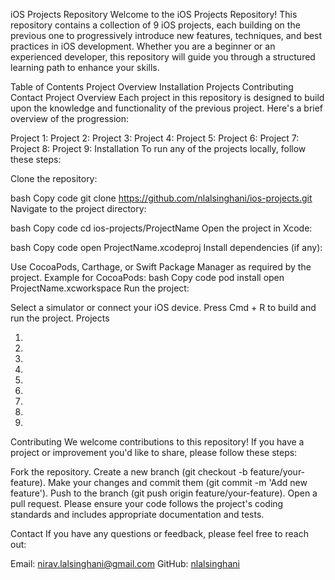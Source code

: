 iOS Projects Repository
Welcome to the iOS Projects Repository! This repository contains a collection of 9 iOS projects, each building on the previous one to progressively introduce new features, techniques, and best practices in iOS development. Whether you are a beginner or an experienced developer, this repository will guide you through a structured learning path to enhance your skills.

Table of Contents
Project Overview
Installation
Projects
Contributing
Contact
Project Overview
Each project in this repository is designed to build upon the knowledge and functionality of the previous project. Here's a brief overview of the progression:

Project 1:
Project 2:
Project 3:
Project 4:
Project 5:
Project 6:
Project 7:
Project 8:
Project 9:
Installation
To run any of the projects locally, follow these steps:

Clone the repository:

bash
Copy code
git clone https://github.com/nlalsinghani/ios-projects.git
Navigate to the project directory:

bash
Copy code
cd ios-projects/ProjectName
Open the project in Xcode:

bash
Copy code
open ProjectName.xcodeproj
Install dependencies (if any):

Use CocoaPods, Carthage, or Swift Package Manager as required by the project.
Example for CocoaPods:
bash
Copy code
pod install
open ProjectName.xcworkspace
Run the project:

Select a simulator or connect your iOS device.
Press Cmd + R to build and run the project.
Projects

1.
2.
3.
4.
5.
6.
7.
8.
9.

Contributing
We welcome contributions to this repository! If you have a project or improvement you'd like to share, please follow these steps:

Fork the repository.
Create a new branch (git checkout -b feature/your-feature).
Make your changes and commit them (git commit -m 'Add new feature').
Push to the branch (git push origin feature/your-feature).
Open a pull request.
Please ensure your code follows the project's coding standards and includes appropriate documentation and tests.

Contact
If you have any questions or feedback, please feel free to reach out:

Email: nirav.lalsinghani@gmail.com
GitHub: [nlalsinghani](https://github.com/nlalsinghani)
